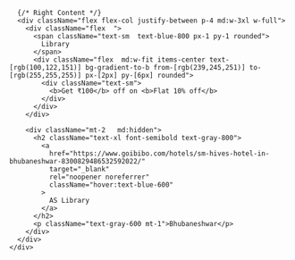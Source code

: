  
 
 
 
 
 
 
 
 





      {/* Right Content */}
      <div className="flex flex-col justify-between p-4 md:w-3xl w-full">
        <div className="flex  ">
          <span className="text-sm  text-blue-800 px-1 py-1 rounded">
            Library
          </span>
          <div className="flex  md:w-fit items-center text-[rgb(100,122,151)] bg-gradient-to-b from-[rgb(239,245,251)] to-[rgb(255,255,255)] px-[2px] py-[6px] rounded">
            <div className="text-sm">
              <b>Get ₹100</b> off on <b>Flat 10% off</b>
            </div>
          </div>
        </div>

        <div className="mt-2   md:hidden">
          <h2 className="text-xl font-semibold text-gray-800">
            <a
              href="https://www.goibibo.com/hotels/sm-hives-hotel-in-bhubaneshwar-8300829486532592022/"
              target="_blank"
              rel="noopener noreferrer"
              className="hover:text-blue-600"
            >
              AS Library
            </a>
          </h2>
          <p className="text-gray-600 mt-1">Bhubaneshwar</p>
        </div>
      </div>
    </div>